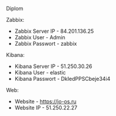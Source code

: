 Diplom
   
Zabbix:
- Zabbix Server IP - 84.201.136.25
- Zabbix User - Admin
- Zabbix Passwort - zabbix

Kibana:
- Kibana Server IP - 51.250.30.26
- Kibana User - elastic
- Kibana Passwort - DkIedPPSCbeje34i4

Web:
- Website - https://jo-os.ru
- Website IP - 51.250.22.27
